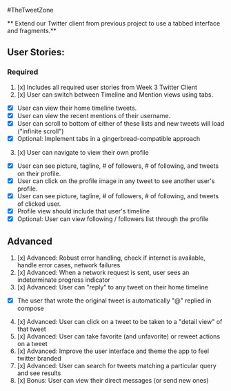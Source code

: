 #TheTweetZone

** Extend our Twitter client from previous project to use a tabbed interface and fragments.**

## User Stories:

### Required
1. [x] Includes all required user stories from Week 3 Twitter Client
2. [x] User can switch between Timeline and Mention views using tabs.
 * [x] User can view their home timeline tweets.
 * [x] User can view the recent mentions of their username.
 * [x] User can scroll to bottom of either of these lists and new tweets will load ("infinite scroll")
 * [x] Optional: Implement tabs in a gingerbread-compatible approach
3. [x] User can navigate to view their own profile
 * [x] User can see picture, tagline, # of followers, # of following, and tweets on their profile.
 * [x] User can click on the profile image in any tweet to see another user's profile.
 * [x] User can see picture, tagline, # of followers, # of following, and tweets of clicked user.
 * [x] Profile view should include that user's timeline
 * [x] Optional: User can view following / followers list through the profile

## Advanced 
1. [x] Advanced: Robust error handling, check if internet is available, handle error cases, network failures
2. [x] Advanced: When a network request is sent, user sees an indeterminate progress indicator
3. [x] Advanced: User can "reply" to any tweet on their home timeline
 * [x] The user that wrote the original tweet is automatically "@" replied in compose
4. [x] Advanced: User can click on a tweet to be taken to a "detail view" of that tweet
5. [x] Advanced: User can take favorite (and unfavorite) or reweet actions on a tweet
6. [x] Advanced: Improve the user interface and theme the app to feel twitter branded
7. [x] Advanced: User can search for tweets matching a particular query and see results
8. [x] Bonus: User can view their direct messages (or send new ones)
